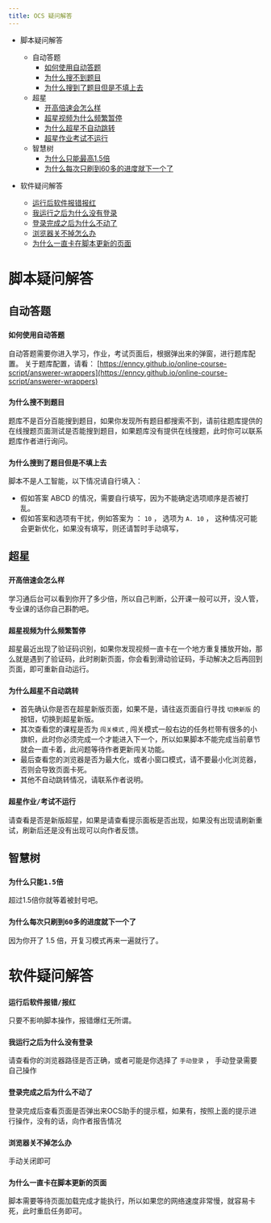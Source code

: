 ```yaml
---
title: OCS 疑问解答
---
```


- 脚本疑问解答

    - 自动答题
        - [如何使用自动答题](#如何使用自动答题)
        - [为什么搜不到题目](#为什么搜不到题目)
        - [为什么搜到了题目但是不填上去](#为什么搜到了题目但是不填上去)
    - 超星
        - [开高倍速会怎么样](#开高倍速会怎么样)
        - [超星视频为什么频繁暂停](#超星视频为什么频繁暂停)
        - [为什么超星不自动跳转](#为什么超星不自动跳转)
        - [超星作业考试不运行](#超星作业考试不运行)
     - 智慧树
        - [为什么只能最高1.5倍](#为什么只能15倍)
        - [为什么每次只刷到60多的进度就下一个了](#为什么每次只刷到60多的进度就下一个了)

- 软件疑问解答
    - [运行后软件报错报红](#运行后软件报错报红)
    - [我运行之后为什么没有登录](#我运行之后为什么没有登录)
    - [登录完成之后为什么不动了](#登录完成之后为什么不动了)
    - [浏览器关不掉怎么办](#浏览器关不掉怎么办)
    - [为什么一直卡在脚本更新的页面](#为什么一直卡在脚本更新的页面)

# 脚本疑问解答

## 自动答题

### `如何使用自动答题`

自动答题需要你进入学习，作业，考试页面后，根据弹出来的弹窗，进行题库配置。 关于题库配置，请看： [https://enncy.github.io/online-course-script/answerer-wrappers](https://enncy.github.io/online-course-script/answerer-wrappers)


### `为什么搜不到题目`

题库不是百分百能搜到题目，如果你发现所有题目都搜索不到，请前往题库提供的在线搜题页面测试是否能搜到题目，如果题库没有提供在线搜题，此时你可以联系题库作者进行询问。

### `为什么搜到了题目但是不填上去`

脚本不是人工智能，以下情况请自行填入：
- 假如答案 ABCD 的情况，需要自行填写，因为不能确定选项顺序是否被打乱。
- 假如答案和选项有干扰，例如答案为 ： `10` ， 选项为 `A. 10` ， 这种情况可能会更新优化，如果没有填写，则还请暂时手动填写，

## 超星

### `开高倍速会怎么样`

学习通后台可以看到你开了多少倍，所以自己判断，公开课一般可以开，没人管，专业课的话你自己斟酌吧。

### `超星视频为什么频繁暂停`

超星最近出现了验证码识别，如果你发现视频一直卡在一个地方重复播放开始，那么就是遇到了验证码，此时刷新页面，你会看到滑动验证码，手动解决之后再回到页面，即可重新自动运行。

### `为什么超星不自动跳转`

- 首先确认你是否在超星新版页面，如果不是，请往返页面自行寻找 `切换新版` 的按钮，切换到超星新版。
- 其次查看您的课程是否为 `闯关模式` , 闯关模式一般右边的任务栏带有很多的小旗帜，此时你必须完成一个才能进入下一个，所以如果脚本不能完成当前章节就会一直卡着，此问题等待作者更新闯关功能。
- 最后查看您的浏览器是否为最大化，或者小窗口模式，请不要最小化浏览器，否则会导致页面卡死。
- 其他不自动跳转情况，请联系作者说明。

### `超星作业/考试不运行`

请查看是否是新版超星，如果是请查看提示面板是否出现，如果没有出现请刷新重试，刷新后还是没有出现可以向作者反馈。

## 智慧树

### `为什么只能1.5倍`

超过1.5倍你就等着被封号吧。

### `为什么每次只刷到60多的进度就下一个了`

因为你开了 1.5 倍，开复习模式再来一遍就行了。


# 软件疑问解答


### `运行后软件报错/报红`

只要不影响脚本操作，报错爆红无所谓。


### `我运行之后为什么没有登录`

请查看你的浏览器路径是否正确，或者可能是你选择了 `手动登录` ， 手动登录需要自己操作
 
### `登录完成之后为什么不动了`

登录完成后查看页面是否弹出来OCS助手的提示框，如果有，按照上面的提示进行操作，没有的话，向作者报告情况


### `浏览器关不掉怎么办`

手动关闭即可

### `为什么一直卡在脚本更新的页面`

脚本需要等待页面加载完成才能执行，所以如果您的网络速度非常慢，就容易卡死，此时重启任务即可。
